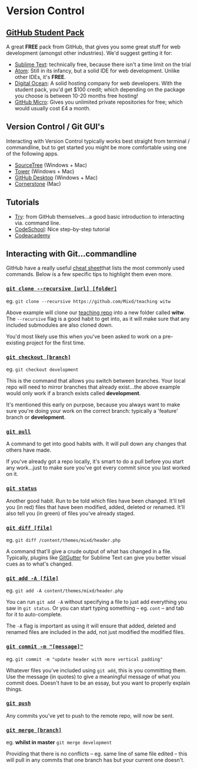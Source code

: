 # Version Control

## [GitHub Student Pack](https://education.github.com/pack)
A great __FREE__ pack from GitHub, that gives you some great stuff for web development (amongst other industries). We'd suggest getting it for:

* [Sublime Text](http://www.sublimetext.com/): technically free, because there isn't a time limit on the trial
* [Atom](https://atom.io/): Still in its infancy, but a solid IDE for web development. Unlike other IDEs, it's __FREE__.
* [Digital Ocean](https://www.digitalocean.com/): A solid hosting company for web developers. With the student pack, you'd get $100 credit; which depending on the package you choose is between 10-20 months free hosting!
* [GitHub Micro](https://github.com/): Gives you unlimited private repositories for free; which would usually cost £4 a month.

## Version Control / Git GUI's
Interacting with Version Control typically works best straight from terminal / commandline, but to get started you might be more comfortable using one of the following apps.

* [SourceTree](http://www.sourcetreeapp.com/) (Windows + Mac)
* [Tower](https://www.git-tower.com/) (Windows + Mac)
* [GitHub Desktop](https://desktop.github.com/) (Windows + Mac)
* [Cornerstone](https://cornerstone.assembla.com/) (Mac)

## Tutorials
* [Try](https://try.github.io/levels/1/challenges/1): from GitHub themselves...a good basic introduction to interacting via. command line.
* [CodeSchool](https://www.codeschool.com/courses/git-real): Nice step-by-step tutorial
* [Codeacademy](https://www.codecademy.com/learn/learn-git)

## Interacting with Git...commandline

GitHub have a really useful [cheat sheet](https://services.github.com/on-demand/downloads/github-git-cheat-sheet.pdf)that lists the most commonly used commands. Below is a few specific tips to highlight them even more.

### [`git clone --recursive [url] [folder]`](https://git-scm.com/docs/git-clone)

eg. `git clone --recursive https://github.com/Mixd/teaching witw`

Above example will clone our [teaching repo](https://github.com/Mixd/teaching) into a new folder called __witw__. The `--recursive` flag is a good habit to get into, as it will make sure that any included submodules are also cloned down.

You'd most likely use this when you've been asked to work on a pre-existing project for the first time.

### [`git checkout [branch]`](https://git-scm.com/docs/git-checkout)

eg. `git checkout development`

This is the command that allows you switch between branches. Your local repo will need to mirror branches that already exist...the above example would only work if a branch exists called __development__.

It's mentioned this early on purpose, because you always want to make sure you're doing your work on the correct branch: typically a 'feature' branch or __development__.

### [`git pull`](https://git-scm.com/docs/git-pull)

A command to get into good habits with. It will pull down any changes that others have made.

If you've already got a repo locally, it's smart to do a pull before you start any work...just to make sure you've got every commit since you last worked on it.

### [`git status`](https://git-scm.com/docs/git-status)

Another good habit. Run to be told which files have been changed. It'll tell you (in red) files that have been modified, added, deleted or renamed. It'll also tell you (in green) of files you've already staged.

### [`git diff [file]`](https://git-scm.com/docs/git-add)

eg. `git diff /content/themes/mixd/header.php`

A command that'll give a crude output of what has changed in a file. Typically, plugins like [GitGutter](https://github.com/jisaacks/GitGutter) for Sublime Text can give you better visual cues as to what's changed.


### [`git add -A [file]`](https://git-scm.com/docs/git-add)

eg. `git add -A content/themes/mixd/header.php`

You can run `git add -A` without specifying a file to just add everything you saw in `git status`. Or you can start typing something – eg. `cont` – and tab for it to auto-complete.

The `-A` flag is important as using it will ensure that added, deleted and renamed files are included in the add, not just modified the modified files.

### [`git commit -m "[message]"`](https://git-scm.com/docs/git-commit)

eg. `git commit -m "update header with more vertical padding"`

Whatever files you've included using `git add`, this is you committing them. Use the message (in quotes) to give a meaningful message of what you commit does. Doesn't have to be an essay, but you want to properly explain things.

### [`git push`](https://git-scm.com/docs/git-push)

Any commits you've yet to push to the remote repo, will now be sent.

### [`git merge [branch]`](https://git-scm.com/docs/git-merge)

eg. __whilst in master__ `git merge development`

Providing that there is no conflicts – eg. same line of same file edited – this will pull in any commits that one branch has but your current one doesn't. 
